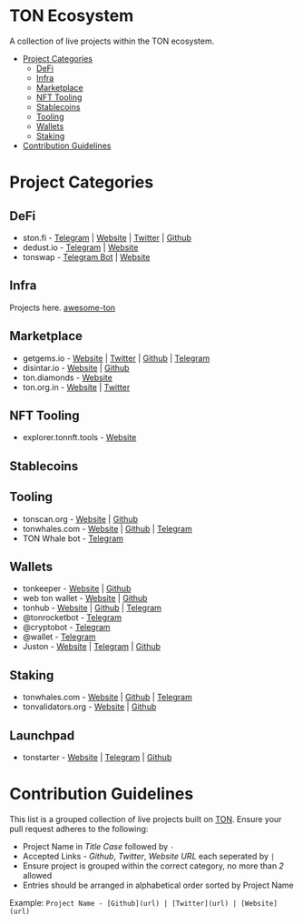 # **TON Ecosystem**

A collection of live projects within the TON ecosystem.

- [Project Categories](#project-categories)
    - [DeFi](#defi)
    - [Infra](#infra)
    - [Marketplace](#marketplace)
    - [NFT Tooling](#nft-tooling)
    - [Stablecoins](#stablecoins)
    - [Tooling](#tooling)
    - [Wallets](#wallets)
    - [Staking](#staking)
- [Contribution Guidelines](#contribution-guidelines)

# Project Categories

## DeFi
- ston.fi - [Telegram](https://t.me/stonfidex) | [Website](https://ston.fi/?en) | [Twitter](https://twitter.com/ston_fi) | [Github](https://github.com/ston-fi)
- dedust.io - [Telegram](https://t.me/Scaleton) | [Website](https://dedust.io/)
- tonswap - [Telegram Bot](https://t.me/TonSwapOfficialBot) | [Website](https://tonswap.org/)

## Infra
Projects here. [awesome-ton](https://github.com/ton-community/awesome-ton#apis)


## Marketplace
- getgems.io - [Website](https://getgems.io) | [Twitter](https://twitter.com/getgemsdotio) | [Github](https://github.com/getgems-io) | [Telegram](https://t.me/getgems)
- disintar.io - [Website](https://disintar.io) | [Github](https://github.com/disintar)
- ton.diamonds - [Website](https://ton.diamonds)
- ton.org.in - [Website](https://ton.org.in) | [Twitter](https://twitter.com/IKingyru)

## NFT Tooling
- explorer.tonnft.tools  - [Website](https://explorer.tonnft.tools)

## Stablecoins

## Tooling
- tonscan.org - [Website](https://tonscan.org) |  [Github](https://github.com/catchain/tonscan)
- tonwhales.com - [Website](https://tonwhales.com/explorer) | [Github](https://github.com/tonwhales) | [Telegram](https://t.me/tonwhalesnews)
- TON Whale bot - [Telegram](https://t.me/tonwhale)

## Wallets
- tonkeeper - [Website](https://tonkeeper.com) |  [Github](https://github.com/tonkeeper)
- web ton wallet - [Website](https://wallet.ton.org) |  [Github](https://github.com/ton-blockchain)
- tonhub - [Website](https://tonhub.com) | [Github](https://github.com/tonwhales) | [Telegram](https://t.me/tonwhalesnews)
- @tonrocketbot - [Telegram](https://t.me/tonRocketBot)
- @cryptobot - [Telegram](https://t.me/CryptoBot)
- @wallet - [Telegram](https://t.me/wallet)
- Juston - [Website](https://juston.io) | [Telegram](https://t.me/juston_ru) | [Github](https://github.com/labraburn)

## Staking
- tonwhales.com - [Website](https://tonwhales.com/staking) | [Github](https://github.com/tonwhales/staking-pool) | [Telegram](https://t.me/tonwhalesnews)
- tonvalidators.org - [Website]( https://tonvalidators.org) | [Github](https://github.com/ton-blockchain/mytonctrl/blob/master/docs/en/nominator-pool.md)

## Launchpad
- tonstarter - [Website](https://tonstarter.com) | [Telegram](https://t.me/ton_starter)  | [Github](https://github.com/Tonstarter)

# Contribution Guidelines

This list is a grouped collection of live projects built on [TON](https://ton.org).
Ensure your pull request adheres to the following:

- Project Name in *Title Case* followed by ` - `
- Accepted Links - *Github*, *Twitter*, *Website URL* each seperated by ` | `
- Ensure project is grouped within the correct category, no more than *2* allowed
- Entries should be arranged in alphabetical order sorted by Project Name

Example: `Project Name - [Github](url) | [Twitter](url) | [Website](url)`

